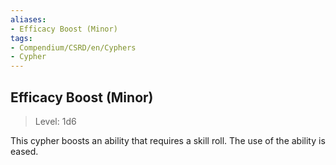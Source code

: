```yaml
---
aliases:
- Efficacy Boost (Minor)
tags:
- Compendium/CSRD/en/Cyphers
- Cypher
---
```


  
## Efficacy Boost (Minor)  
>Level: 1d6  
  
This cypher boosts an ability that requires a skill roll. The use of the ability is eased.